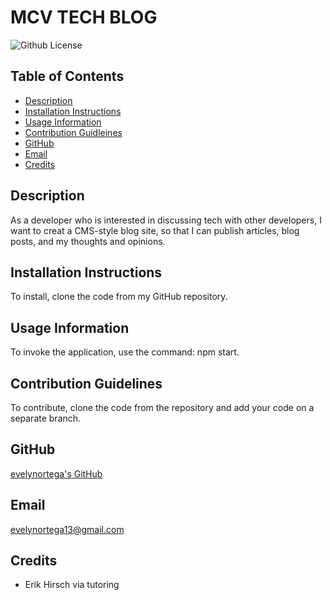 # MCV TECH BLOG
![Github License](https://img.shields.io/badge/LICENSE-none-lightblue)

## Table of Contents
* [Description](#description)
* [Installation Instructions](#installation)
* [Usage Information](#usage)
* [Contribution Guidleines](#contribution)
* [GitHub](#github)
* [Email](#email)
* [Credits](#credits)

<h2 id="description">Description</h2>
As a developer who is interested in discussing tech with other developers, I want to creat a CMS-style blog site, so that I can publish articles, blog posts, and my thoughts and opinions.

<h2 id="installation">Installation Instructions</h2>
To install, clone the code from my GitHub repository.

<h2 id="usage">Usage Information</h2>
To invoke the application, use the command: npm start.

<h2 id="contribution">Contribution Guidelines</h2>
To contribute, clone the code from the repository and add your code on a separate branch. 


## GitHub
[evelynortega's GitHub](https://github.com/evelynortega)


## Email
<a href="mailto:evelynortega13@gmail.com">evelynortega13@gmail.com</a>

## Credits
- Erik Hirsch via tutoring 
